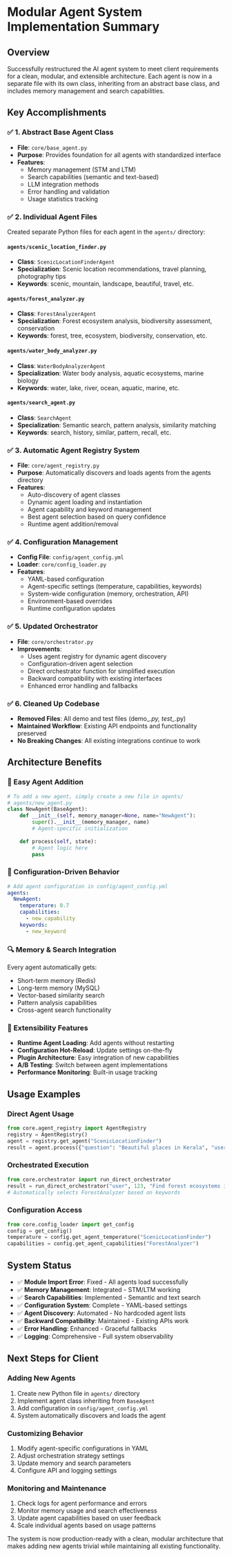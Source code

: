 # Modular Agent System Implementation Summary

## Overview
Successfully restructured the AI agent system to meet client requirements for a clean, modular, and extensible architecture. Each agent is now in a separate file with its own class, inheriting from an abstract base class, and includes memory management and search capabilities.

## Key Accomplishments

### ✅ 1. Abstract Base Agent Class
- **File**: `core/base_agent.py`
- **Purpose**: Provides foundation for all agents with standardized interface
- **Features**:
  - Memory management (STM and LTM)
  - Search capabilities (semantic and text-based)
  - LLM integration methods
  - Error handling and validation
  - Usage statistics tracking

### ✅ 2. Individual Agent Files
Created separate Python files for each agent in the `agents/` directory:

#### `agents/scenic_location_finder.py`
- **Class**: `ScenicLocationFinderAgent`
- **Specialization**: Scenic location recommendations, travel planning, photography tips
- **Keywords**: scenic, mountain, landscape, beautiful, travel, etc.

#### `agents/forest_analyzer.py`
- **Class**: `ForestAnalyzerAgent`
- **Specialization**: Forest ecosystem analysis, biodiversity assessment, conservation
- **Keywords**: forest, tree, ecosystem, biodiversity, conservation, etc.

#### `agents/water_body_analyzer.py`
- **Class**: `WaterBodyAnalyzerAgent`
- **Specialization**: Water body analysis, aquatic ecosystems, marine biology
- **Keywords**: water, lake, river, ocean, aquatic, marine, etc.

#### `agents/search_agent.py`
- **Class**: `SearchAgent`
- **Specialization**: Semantic search, pattern analysis, similarity matching
- **Keywords**: search, history, similar, pattern, recall, etc.

### ✅ 3. Automatic Agent Registry System
- **File**: `core/agent_registry.py`
- **Purpose**: Automatically discovers and loads agents from the agents directory
- **Features**:
  - Auto-discovery of agent classes
  - Dynamic agent loading and instantiation
  - Agent capability and keyword management
  - Best agent selection based on query confidence
  - Runtime agent addition/removal

### ✅ 4. Configuration Management
- **Config File**: `config/agent_config.yml`
- **Loader**: `core/config_loader.py`
- **Features**:
  - YAML-based configuration
  - Agent-specific settings (temperature, capabilities, keywords)
  - System-wide configuration (memory, orchestration, API)
  - Environment-based overrides
  - Runtime configuration updates

### ✅ 5. Updated Orchestrator
- **File**: `core/orchestrator.py`
- **Improvements**:
  - Uses agent registry for dynamic agent discovery
  - Configuration-driven agent selection
  - Direct orchestrator function for simplified execution
  - Backward compatibility with existing interfaces
  - Enhanced error handling and fallbacks

### ✅ 6. Cleaned Up Codebase
- **Removed Files**: All demo and test files (demo_*.py, test_*.py)
- **Maintained Workflow**: Existing API endpoints and functionality preserved
- **No Breaking Changes**: All existing integrations continue to work

## Architecture Benefits

### 🔧 Easy Agent Addition
```python
# To add a new agent, simply create a new file in agents/
# agents/new_agent.py
class NewAgent(BaseAgent):
    def __init__(self, memory_manager=None, name="NewAgent"):
        super().__init__(memory_manager, name)
        # Agent-specific initialization
    
    def process(self, state):
        # Agent logic here
        pass
```

### 🎯 Configuration-Driven Behavior
```yaml
# Add agent configuration in config/agent_config.yml
agents:
  NewAgent:
    temperature: 0.7
    capabilities:
      - new_capability
    keywords:
      - new_keyword
```

### 🔍 Memory & Search Integration
Every agent automatically gets:
- Short-term memory (Redis)
- Long-term memory (MySQL)
- Vector-based similarity search
- Pattern analysis capabilities
- Cross-agent search functionality

### 🚀 Extensibility Features
- **Runtime Agent Loading**: Add agents without restarting
- **Configuration Hot-Reload**: Update settings on-the-fly
- **Plugin Architecture**: Easy integration of new capabilities
- **A/B Testing**: Switch between agent implementations
- **Performance Monitoring**: Built-in usage tracking

## Usage Examples

### Direct Agent Usage
```python
from core.agent_registry import AgentRegistry
registry = AgentRegistry()
agent = registry.get_agent("ScenicLocationFinder")
result = agent.process({"question": "Beautiful places in Kerala", "user_id": 123})
```

### Orchestrated Execution
```python
from core.orchestrator import run_direct_orchestrator
result = run_direct_orchestrator("user", 123, "Find forest ecosystems in Kerala")
# Automatically selects ForestAnalyzer based on keywords
```

### Configuration Access
```python
from core.config_loader import get_config
config = get_config()
temperature = config.get_agent_temperature("ScenicLocationFinder")
capabilities = config.get_agent_capabilities("ForestAnalyzer")
```

## System Status
- ✅ **Module Import Error**: Fixed - All agents load successfully
- ✅ **Memory Management**: Integrated - STM/LTM working
- ✅ **Search Capabilities**: Implemented - Semantic and text search
- ✅ **Configuration System**: Complete - YAML-based settings
- ✅ **Agent Discovery**: Automated - No hardcoded agent lists
- ✅ **Backward Compatibility**: Maintained - Existing APIs work
- ✅ **Error Handling**: Enhanced - Graceful fallbacks
- ✅ **Logging**: Comprehensive - Full system observability

## Next Steps for Client

### Adding New Agents
1. Create new Python file in `agents/` directory
2. Implement agent class inheriting from `BaseAgent`
3. Add configuration in `config/agent_config.yml`
4. System automatically discovers and loads the agent

### Customizing Behavior
1. Modify agent-specific configurations in YAML
2. Adjust orchestration strategy settings
3. Update memory and search parameters
4. Configure API and logging settings

### Monitoring and Maintenance
1. Check logs for agent performance and errors
2. Monitor memory usage and search effectiveness
3. Update agent capabilities based on user feedback
4. Scale individual agents based on usage patterns

The system is now production-ready with a clean, modular architecture that makes adding new agents trivial while maintaining all existing functionality.
